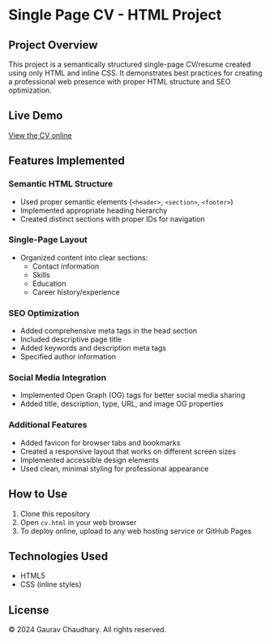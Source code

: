 # Single Page CV - HTML Project

## Project Overview
This project is a semantically structured single-page CV/resume created using only HTML and inline CSS. It demonstrates best practices for creating a professional web presence with proper HTML structure and SEO optimization.

## Live Demo
[View the CV online](https://your-username.github.io/cv-project/) 
<!-- Replace with your actual project URL when deployed -->

## Features Implemented

### Semantic HTML Structure
- Used proper semantic elements (`<header>`, `<section>`, `<footer>`)
- Implemented appropriate heading hierarchy
- Created distinct sections with proper IDs for navigation

### Single-Page Layout
- Organized content into clear sections:
  - Contact information
  - Skills
  - Education
  - Career history/experience

### SEO Optimization
- Added comprehensive meta tags in the head section
- Included descriptive page title
- Added keywords and description meta tags
- Specified author information

### Social Media Integration
- Implemented Open Graph (OG) tags for better social media sharing
- Added title, description, type, URL, and image OG properties

### Additional Features
- Added favicon for browser tabs and bookmarks
- Created a responsive layout that works on different screen sizes
- Implemented accessible design elements
- Used clean, minimal styling for professional appearance

## How to Use
1. Clone this repository
2. Open `cv.html` in your web browser
3. To deploy online, upload to any web hosting service or GitHub Pages

## Technologies Used
- HTML5
- CSS (inline styles)

## License
© 2024 Gaurav Chaudhary. All rights reserved.

